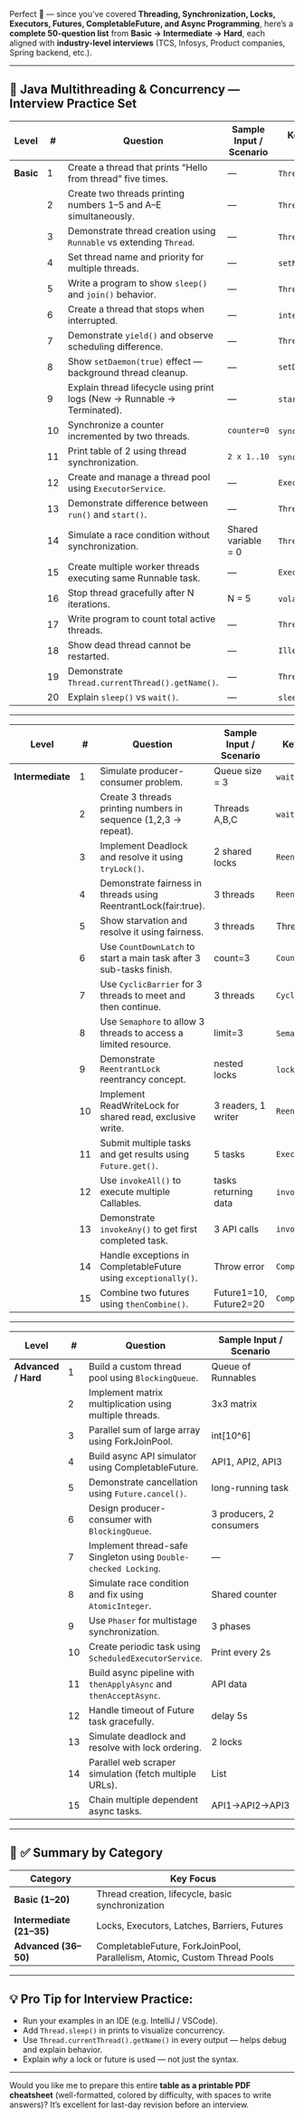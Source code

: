 Perfect 🎯 — since you’ve covered **Threading, Synchronization, Locks, Executors, Futures, CompletableFuture, and Async Programming**,
here’s a **complete 50-question list** from **Basic → Intermediate → Hard**,
each aligned with **industry-level interviews** (TCS, Infosys, Product companies, Spring backend, etc.).

---

## 🧠 Java Multithreading & Concurrency — Interview Practice Set

| Level     | #  | Question                                                                 | Sample Input / Scenario | Key Methods / Concepts to Use    |
| --------- | -- | ------------------------------------------------------------------------ | ----------------------- | -------------------------------- |
| **Basic** | 1  | Create a thread that prints “Hello from thread” five times.              | —                       | `Thread`, `run()`, `start()`     |
|           | 2  | Create two threads printing numbers 1–5 and A–E simultaneously.          | —                       | `Thread`, `Runnable`             |
|           | 3  | Demonstrate thread creation using `Runnable` vs extending `Thread`.      | —                       | `Thread`, `Runnable`             |
|           | 4  | Set thread name and priority for multiple threads.                       | —                       | `setName()`, `setPriority()`     |
|           | 5  | Write a program to show `sleep()` and `join()` behavior.                 | —                       | `Thread.sleep()`, `join()`       |
|           | 6  | Create a thread that stops when interrupted.                             | —                       | `interrupt()`, `isInterrupted()` |
|           | 7  | Demonstrate `yield()` and observe scheduling difference.                 | —                       | `Thread.yield()`                 |
|           | 8  | Show `setDaemon(true)` effect — background thread cleanup.               | —                       | `setDaemon()`                    |
|           | 9  | Explain thread lifecycle using print logs (New → Runnable → Terminated). | —                       | `start()`, `run()`, `sleep()`    |
|           | 10 | Synchronize a counter incremented by two threads.                        | `counter=0`             | `synchronized`, critical section |
|           | 11 | Print table of 2 using thread synchronization.                           | `2 x 1..10`             | `synchronized` method            |
|           | 12 | Create and manage a thread pool using `ExecutorService`.                 | —                       | `Executors.newFixedThreadPool()` |
|           | 13 | Demonstrate difference between `run()` and `start()`.                    | —                       | `Thread.start()`                 |
|           | 14 | Simulate a race condition without synchronization.                       | Shared variable = 0     | `Thread`, `Runnable`             |
|           | 15 | Create multiple worker threads executing same Runnable task.             | —                       | `ExecutorService.submit()`       |
|           | 16 | Stop thread gracefully after N iterations.                               | N = 5                   | `volatile`, `isInterrupted()`    |
|           | 17 | Write program to count total active threads.                             | —                       | `Thread.activeCount()`           |
|           | 18 | Show dead thread cannot be restarted.                                    | —                       | `IllegalThreadStateException`    |
|           | 19 | Demonstrate `Thread.currentThread().getName()`.                          | —                       | `Thread.currentThread()`         |
|           | 20 | Explain `sleep()` vs `wait()`.                                           | —                       | `sleep`, `wait`, synchronized    |

---

| Level            | #  | Question                                                            | Sample Input / Scenario | Key Methods / Concepts to Use        |
| ---------------- | -- | ------------------------------------------------------------------- | ----------------------- | ------------------------------------ |
| **Intermediate** | 1  | Simulate producer-consumer problem.                                 | Queue size = 3          | `wait()`, `notify()`, `synchronized` |
|                  | 2  | Create 3 threads printing numbers in sequence (1,2,3 → repeat).     | Threads A,B,C           | `wait()`, `notifyAll()`              |
|                  | 3  | Implement Deadlock and resolve it using `tryLock()`.                | 2 shared locks          | `ReentrantLock.tryLock()`            |
|                  | 4  | Demonstrate fairness in threads using ReentrantLock(fair:true).     | 3 threads               | `ReentrantLock(fair)`                |
|                  | 5  | Show starvation and resolve it using fairness.                      | 3 threads               | Thread priority vs fair lock         |
|                  | 6  | Use `CountDownLatch` to start a main task after 3 sub-tasks finish. | count=3                 | `CountDownLatch.await()`             |
|                  | 7  | Use `CyclicBarrier` for 3 threads to meet and then continue.        | 3 threads               | `CyclicBarrier.await()`              |
|                  | 8  | Use `Semaphore` to allow 3 threads to access a limited resource.    | limit=3                 | `Semaphore.acquire()`, `release()`   |
|                  | 9  | Demonstrate `ReentrantLock` reentrancy concept.                     | nested locks            | `lock.lock()`, recursive call        |
|                  | 10 | Implement ReadWriteLock for shared read, exclusive write.           | 3 readers, 1 writer     | `ReentrantReadWriteLock`             |
|                  | 11 | Submit multiple tasks and get results using `Future.get()`.         | 5 tasks                 | `ExecutorService.submit()`           |
|                  | 12 | Use `invokeAll()` to execute multiple Callables.                    | tasks returning data    | `invokeAll`, `Future`                |
|                  | 13 | Demonstrate `invokeAny()` to get first completed task.              | 3 API calls             | `invokeAny`                          |
|                  | 14 | Handle exceptions in CompletableFuture using `exceptionally()`.     | Throw error             | `CompletableFuture.exceptionally()`  |
|                  | 15 | Combine two futures using `thenCombine()`.                          | Future1=10, Future2=20  | `CompletableFuture.thenCombine()`    |

---

| Level               | #  | Question                                                          | Sample Input / Scenario  | Key Methods / Concepts to Use     |
| ------------------- | -- | ----------------------------------------------------------------- | ------------------------ | --------------------------------- |
| **Advanced / Hard** | 1  | Build a custom thread pool using `BlockingQueue`.                 | Queue of Runnables       | `Thread`, `wait()`, `notify()`    |
|                     | 2  | Implement matrix multiplication using multiple threads.           | 3x3 matrix               | `CyclicBarrier`                   |
|                     | 3  | Parallel sum of large array using ForkJoinPool.                   | int[10^6]                | `RecursiveTask`, `ForkJoinPool`   |
|                     | 4  | Build async API simulator using CompletableFuture.                | API1, API2, API3         | `supplyAsync()`, `allOf()`        |
|                     | 5  | Demonstrate cancellation using `Future.cancel()`.                 | long-running task        | `cancel()`, `isCancelled()`       |
|                     | 6  | Design producer-consumer with `BlockingQueue`.                    | 3 producers, 2 consumers | `ArrayBlockingQueue`              |
|                     | 7  | Implement thread-safe Singleton using `Double-checked Locking`.   | —                        | `volatile`, `synchronized`        |
|                     | 8  | Simulate race condition and fix using `AtomicInteger`.            | Shared counter           | `AtomicInteger.incrementAndGet()` |
|                     | 9  | Use `Phaser` for multistage synchronization.                      | 3 phases                 | `Phaser.arriveAndAwaitAdvance()`  |
|                     | 10 | Create periodic task using `ScheduledExecutorService`.            | Print every 2s           | `scheduleAtFixedRate()`           |
|                     | 11 | Build async pipeline with `thenApplyAsync` and `thenAcceptAsync`. | API data                 | `CompletableFuture`               |
|                     | 12 | Handle timeout of Future task gracefully.                         | delay 5s                 | `Future.get(timeout)`             |
|                     | 13 | Simulate deadlock and resolve with lock ordering.                 | 2 locks                  | `ReentrantLock.tryLock()`         |
|                     | 14 | Parallel web scraper simulation (fetch multiple URLs).            | List<URL>                | `CompletableFuture.allOf()`       |
|                     | 15 | Chain multiple dependent async tasks.                             | API1→API2→API3           | `thenCompose()`                   |

---

## 🧩 ✅ Summary by Category

| Category                 | Key Focus                                                                 |
| ------------------------ | ------------------------------------------------------------------------- |
| **Basic (1–20)**         | Thread creation, lifecycle, basic synchronization                         |
| **Intermediate (21–35)** | Locks, Executors, Latches, Barriers, Futures                              |
| **Advanced (36–50)**     | CompletableFuture, ForkJoinPool, Parallelism, Atomic, Custom Thread Pools |

---

## 💡 Pro Tip for Interview Practice:

* Run your examples in an IDE (e.g. IntelliJ / VSCode).
* Add `Thread.sleep()` in prints to visualize concurrency.
* Use `Thread.currentThread().getName()` in every output — helps debug and explain behavior.
* Explain *why* a lock or future is used — not just the syntax.

---

Would you like me to prepare this entire **table as a printable PDF cheatsheet** (well-formatted, colored by difficulty, with spaces to write answers)?
It’s excellent for last-day revision before an interview.
